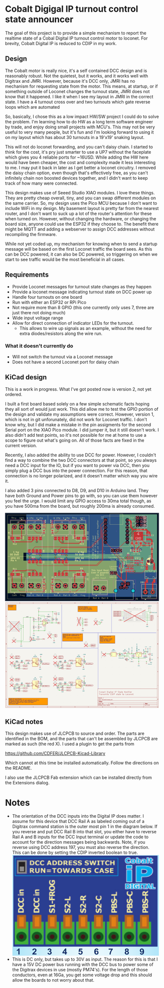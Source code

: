 # Cobalt Digigal IP turnout control state announcer
The goal of this project is to provide a simple mechanism to report the realtime state of a Cobal Digital IP turnout control motor to loconet. For brevity, Cobalt Digital IP is reduced to CDIP in my work.

## Design
The Cobalt motor is really nice, it's a self contained DCC design and is reasonably robust. Not the quietest, but it works, and it works well with Digitrax and JMRI. However, because it's DCC only, JMRI has no mechanism for requesting state from the motor. This means, at startup, or if something outside of Loconet changes the turnout state, JMRI does not know that it happened. I like it when I see my layout in JMRI in the correct state. I have a 4 turnout cross over and two turnouts which gate reverse loops which are automated

So, basically, I chose this as a low impact HW/SW project I could do to solve the problem. I'm learning how to do HW as a long term software engineer by trade, and enjoy doing small projects with MCU's. This may not be very useful to very many people, but it's fun and I'm looking forward to using it on my layout which has about 30 turnouts in a 19'x19' snaking layout.

This will not do loconet forwarding, and you can't daisy chain. I started to think for the cost, it's pry just smarter to use a UP7 without the faceplate which gives you 4 reliable ports for ~16USD. While adding the HW here would have been cheaper, the cost and complexity made it less interesting to me. I may put it back in later as I get better a loconet circuitry. I removed the daisy chain option, even though that's effectively free, as you can't infinitely chain non boosted devices together, and I didn't want to keep track of how many were connected.

This design makes use of Seeed Studio XIAO modules. I love these things. They are pretty cheap overall, tiny, and you can swap different modules on the same carrier. So, my design uses the Pico MCU because I don't want to include WiFi in my design. My basement layout is pretty far from the nearest router, and I don't want to suck up a lot of the router's attention for these when turned on. However, without changing the hardware, or changing the board size, anyone could use the ESP32 if they choose to. The benefit there might be MQTT and adding a webserver to assign DCC addresses without recompiling the firmware.

While not yet coded up, my mechanism for knowing when to send a startup message will be based on the first Loconet traffic the board sees. As this can be DCC powered, it can also be DC powered, so triggering on when we start to see traffic would be the most beneficial in all cases.

## Requirements
* Provide Loconet messages for turnout state changes as they happen
* Provide a loconet message indicating turnout state on DCC power up
* Handle four turnouts on one board
* Run with either an ESP32 or RPi Pico
* Not require more than 8 GPIO (this one currently only uses 7, three are just there not doing much)
* Wide input voltage range
* Allow for direct connection of indicator LEDs for the turnout.
    * This allows to wire up signals as an example, without the need for extra diodes/resistors along the wire run.

### What it doesn't currently do
* Will not switch the turnout via a Loconet message
* Does not have a second Loconet port for daisy chain

## KiCad design
This is a work in progress. What I've got posted now is version 2, not yet ordered.

I built a first board based solely on a few simple schematic facts hoping they all sort of would just work. This did allow me to test the GPIO portion of the design and validate my assumptions were correct. However, version 1, which is not in git unforunately, did not work for Loconet traffic. I don't know why, but I did make a mistake in the pin assigments for the second Serial port on the XIAO Pico module. I did jumper it, but it still doesn't work. I also didn't add test points, so it's not possible for me at home to use a scope to figure out what's going on. All of those facts are fixed in the current version.

Recently, I also added the ability to use DCC for power. However, I couldn't find a way to combine the two DCC connectors at that point, so you always need a DCC input for the IO, but if you want to power via DCC, then you simply plug a DCC bus into the power connection. For this reason, that connection is no longer polarized, and it doesn't matter which way you wire it.

I also added 3 pins connected to D8, D9, and D10 in Arduino land. They have both Ground and Power pins to go with, so you can use them however you feel the urge. I would limit any GPIO access to 30ma total though, as you have 500ma from the board, but roughly 200ma is already consumed.

![image](media/board.png)
![image](media/schematic.png)

## KiCad notes
This design makes use of JLCPCB to source and order. The parts are identified in the BOM, and the parts that can't be assembled by JLCPCB are marked as such (the red X). I used a plugin to get the parts from

https://github.com/CDFER/JLCPCB-Kicad-Library

Which cannot at this time be installed automatically. Follow the directions on the README.

I also use the JLCPCB Fab extension which can be installed directly from the Extensions dialog.

# Notes
* The orientation of the DCC inputs into the Digital IP does matter. I assume for this device that DCC Rail A as labeled coming out of a Digitrax command station is the outer most pin 1 in the diagram below. If you reverse and put DCC Rail B into that slot, you either have to reverse Rail A and B inputs for the DCC Input terminal or update the code to account for the direction messages being backwards. Note, if you reverse using DCC address 197, you must also reverse the direction. This can be done by setting the CDIP inverted boolean to true.
![image](media/cdip_connectors.png)
* This is DC only, but takes up to 30V as input. The reason for this is that I have a 15V DC power bus running with the DCC bus to power some of the Digitrax devices in use (mostly PM74's). For the length of those conductors, even at 16Ga, you get some voltage drop and this should allow the boards to not worry about that.


